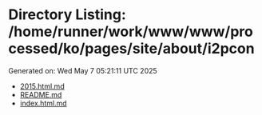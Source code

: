 # Directory Listing: /home/runner/work/www/www/processed/ko/pages/site/about/i2pcon
Generated on: Wed May  7 05:21:11 UTC 2025

- [2015.html.md](2015.html.md)
- [README.md](README.md)
- [index.html.md](index.html.md)
